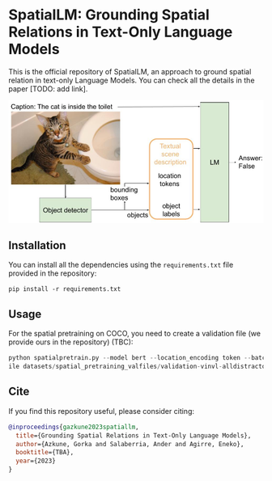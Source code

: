 # SpatialLM: Grounding Spatial Relations in Text-Only Language Models
This is the official repository of SpatialLM, an approach to ground spatial relation in text-only Language Models. You can check all the details in the paper [TODO: add link].

![System Diagram](assets/system-diagram.jpg)

## Installation
You can install all the dependencies using the `requirements.txt` file provided in the repository:

```
pip install -r requirements.txt
```
## Usage
For the spatial pretraining on COCO, you need to create a validation file (we provide ours in the repository) (TBC):
```python
python spatialpretrain.py --model bert --location_encoding token --batch_size 28 --accumulate_grad_batches 4 --precision 16 --run_name bert_spatialpt_vinvl_withlocation --max_steps 20000 --spatial_val_f
ile datasets/spatial_pretraining_valfiles/validation-vinvl-alldistractors-noattr.json
```

## Cite
If you find this repository useful, please consider citing:
```bibtex
@inproceedings{gazkune2023spatiallm,
  title={Grounding Spatial Relations in Text-Only Language Models},
  author={Azkune, Gorka and Salaberria, Ander and Agirre, Eneko},
  booktitle={TBA},
  year={2023}
}
```


